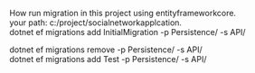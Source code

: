 How run migration in this project using entityframeworkcore.  
your path: c:/project/socialnetworkapplcation.  
dotnet ef migrations add InitialMigration -p Persistence/ -s API/  
  
dotnet ef migrations remove -p Persistence/ -s API/  
dotnet ef migrations add Test -p Persistence/ -s API/  
  
